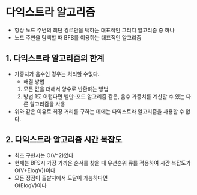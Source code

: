 # 다익스트라 알고리즘
- 항상 노드 주변의 최단 경로만을 택하는 대표적인 그리디 알고리즘 중 하나
- 노드 주변을 탐색할 때 BFS를 이용하는 대표적인 알고리즘


## 1. 다익스트라 알고리즘의 한계
- 가중치가 음수인 경우는 처리할 수없다.
  - 해결 방법
  1. 모든 값을 더해서 양수로 반환하는 방법
  2. 방법 1도 어렵다면 벨만-포드 알고리즘 같은, 음수 가중치를 계산할 수 있는 다른 알고리즘을 사용
- 위와 같은 이유로 최장 거리를 구하는 데에는 다익스트라 알고리즘을 사용할 수 없다.  

## 2. 다익스트라 알고리즘 시간 복잡도
- 최초 구현시는 O(V^2)였다
- 현재는 BFS시 가장 가까운 순서를 찾을 때 우선순위 큐를 적용하여 시간 복잡도가 O(V+ElogV))이다
- 모든 정점이 출발지에서 도달이 가능하다면   
O(ElogV)이다